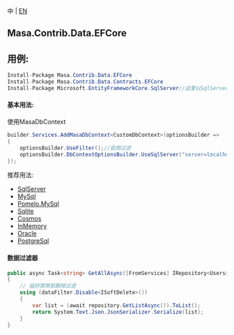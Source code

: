 中 | [EN](README.md)

## Masa.Contrib.Data.EFCore

## 用例:

```c#
Install-Package Masa.Contrib.Data.EFCore
Install-Package Masa.Contrib.Data.Contracts.EFCore
Install-Package Microsoft.EntityFrameworkCore.SqlServer//这里以SqlServer举例
```

#### 基本用法:

使用MasaDbContext

``` C#
builder.Services.AddMasaDbContext<CustomDbContext>(optionsBuilder =>
{
    optionsBuilder.UseFilter();//启用过滤
    optionsBuilder.DbContextOptionsBuilder.UseSqlServer("server=localhost;uid=sa;pwd=P@ssw0rd;database=identity");
});
```

推荐用法:

- [SqlServer](../Masa.Contrib.Data.EFCore.SqlServer/README.zh-CN.md)
- [MySql](../Masa.Contrib.Data.EFCore.MySql/README.zh-CN.md)
- [Pomelo.MySql](../Masa.Contrib.Data.EFCore.Pomelo.MySql/README.zh-CN.md)
- [Sqlite](../Masa.Contrib.Data.EFCore.Sqlite/README.zh-CN.md)
- [Cosmos](../Masa.Contrib.Data.EFCore.Cosmos/README.zh-CN.md)
- [InMemory](../Masa.Contrib.Data.EFCore.InMemory/README.zh-CN.md)
- [Oracle](../Masa.Contrib.Data.EFCore.Oracle/README.zh-CN.md)
- [PostgreSql](../Masa.Contrib.Data.EFCore.PostgreSql/README.zh-CN.md)

#### 数据过滤器

``` C#
public async Task<string> GetAllAsync([FromServices] IRepository<Users> repository, [FromServices] IDataFilter dataFilter)
{
    // 临时禁用软删除过滤
    using (dataFilter.Disable<ISoftDelete>())
    {
        var list = (await repository.GetListAsync()).ToList();
        return System.Text.Json.JsonSerializer.Serialize(list);
    }
}
```